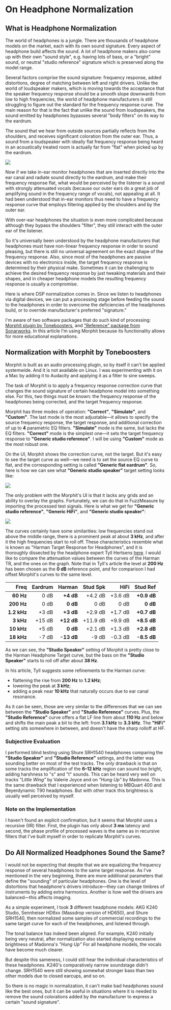 # On Headphone Normalization

## What is Headphone Normalization

The world of headphones is a jungle. There are thousands of headphone
models on the market, each with its own sound signature. Every aspect of
headphone build affects the sound. A lot of headphone makers also come
up with their own "sound style", e.g. having lots of bass, or a "bright"
sound, or neutral "studio reference" signature which is preserved along
the model range.

Several factors comprise the sound signature: frequency response, added
distortions, degree of matching between left and right drivers. Unlike
the world of loudspeaker makers, which is moving towards the acceptance
that the speaker frequency response should be a smooth slope downwards
from low to high frequencies, the world of headphone manufacturers is
still struggling to figure out the standard for the frequency response
curve. The main reason for that is the fact that unlike the sound from
loudspeakers, the sound emitted by headphones bypasses several "body
filters" on its way to the eardrum.

The sound that we hear from outside sources partially reflects from the
shoulders, and receives significant coloration from the outer ear. Thus,
a sound from a loudspeaker with ideally flat frequency response being
heard in an acoustically treated room is actually far from "flat" when
picked up by the eardrum.

[![](https://1.bp.blogspot.com/-9O3bf3UrL5E/Wjn-k0vxijI/AAAAAAAAMEo/c4Lk27mfwh4czkiMUahLf9dyyageLvXtwCLcBGAs/s1600/iems.png)](https://1.bp.blogspot.com/-9O3bf3UrL5E/Wjn-k0vxijI/AAAAAAAAMEo/c4Lk27mfwh4czkiMUahLf9dyyageLvXtwCLcBGAs/s1600/iems.png)

Now if we take in-ear monitor headphones that are inserted directly into
the ear canal and radiate sound directly to the eardrum, and make their
frequency response flat, what would be perceived by the listener is a
sound with strongly attenuated vocals (because our outer ears do a great
job of amplifying sound in the frequency range of vocals), not appealing
at all. It had been understood that in-ear monitors thus need to have a
frequency response curve that employs filtering applied by the shoulders
and by the outer ear.

With over-ear headphones the situation is even more complicated because
although they bypass the shoulders "filter", they still interact with
the outer ear of the listener.

So it's universally been understood by the headphone manufacturers that
headphones must have non-linear frequency response in order to sound
pleasing, but there is still no universal agreement on the exact shape
of the frequency response. Also, since most of the headphones are
passive devices with no electronics inside, the target frequency
response is determined by their physical make. Sometimes it can be
challenging to achieve the desired frequency response by just tweaking
materials and their shapes, and in cheaper headphone models the
resulting frequency response is usually a compromise.

Here is where DSP normalization comes in. Since we listen to headphones
via digital devices, we can put a processing stage before feeding the
sound to the headphones in order to overcome the deficiencies of the
headphones build, or to override manufacturer's preferred "signature."

I'm aware of two software packages that do such kind of processing:
[Morphit plugin by
Toneboosters](https://www.toneboosters.com/tb_morphit_v1.html), and
["Reference" package from
Sonarworks](https://www.sonarworks.com/reference). In this article I'm
using Morphit because its functionality allows for more educational
explanations.

## Normalization with Morphit by Toneboosters

Morphit is built as an audio processing plugin, so by itself it can't be
applied systemwide. And it is not available on Linux. I was
experimenting with it on a Mac by adding it to Audacity and applying it
as a filter to sine sweeps.

The task of Morphit is to apply a frequency response correction curve
that changes the sound signature of certain headphone model into
something else. For this, two things must be known: the frequency
response of the headphones being corrected, and the target frequency
response.

Morphit has three modes of operation: **"Correct"**, **"Simulate"**, and
**"Custom"**. The last mode is the most adjustable—it allows to specify
the source frequency response, the target response, and additional
correction of up to **4** parametric EQ filters. **"Simulate"** mode is
the same, but lacks the EQ filters. **"Correct"** mode is the simplest
one—it sets the target frequency response to **"Generic studio
reference"**. I will be using **"Custom"** mode as the most robust
one.

On the UI, Morphit shows the correction curve, not the target. But it's
easy to see the target curve as well—we need is to set the source EQ
curve to flat, and the corresponding setting is called **"Generic flat
eardrum"**. So, here is how we can see what **"Generic studio speaker"**
target setting looks like:

[![](https://1.bp.blogspot.com/-4jXpom1MI9o/Wjb3Yln39FI/AAAAAAAAMDQ/mAdRPanJNBAuYjOkNzP4n8rIv38HkpoVgCLcBGAs/s1600/Viewing-target-curve.png)](https://1.bp.blogspot.com/-4jXpom1MI9o/Wjb3Yln39FI/AAAAAAAAMDQ/mAdRPanJNBAuYjOkNzP4n8rIv38HkpoVgCLcBGAs/s1600/Viewing-target-curve.png)

The only problem with the Morphit's UI is that it lacks any grids and an
ability to overlay the graphs. Fortunately, we can do that in
FuzzMeasure by importing the processed test signals. Here is what we get
for **"Generic studio reference"**, **"Generic HiFi"**, and **"Generic
studio speaker"**:

[![](https://4.bp.blogspot.com/-g47MhlM-tjc/WjcB7l13pYI/AAAAAAAAMDg/A1u9sKsREWAMt1KzFLIwehCDbhBQJKvgQCLcBGAs/s1600/Morphit-Curves.png)](https://4.bp.blogspot.com/-g47MhlM-tjc/WjcB7l13pYI/AAAAAAAAMDg/A1u9sKsREWAMt1KzFLIwehCDbhBQJKvgQCLcBGAs/s1600/Morphit-Curves.png)

The curves certainly have some similarities: low frequencies stand out
above the middle range, there is a prominent peak at about **3 kHz**,
and after it the high frequencies start to roll off. These
characteristics resemble what is known as "Harman Target Response for
Headphones", and it is thoroughly dissected by the headphone expert Tyll
Hertsens
[here](https://www.innerfidelity.com/content/headphone-measurements-explained-frequency-response-part-two).
I would like to compare the attenuation values between the curves of the
Harman TR, and the ones on the graph. Note that in Tyll's article the
level at **200 Hz** has been chosen as the **0 dB** reference point, and
for comparison I had offset Morphit's curves to the same level.

|**Freq**   |Eardrum |**Harman** |Stud Spk|   HiFi  |**Stud** **Ref**|
|----------:|-------:|----------:|-------:|--------:|---------------:|
|  **60 Hz**|   0 dB |  **+4 dB**| +4.2 dB| +3.6 dB |   **+0.9 dB**  |
| **200 Hz**|   0 dB |   **0 dB**|    0 dB|    0 dB |      **0 dB**  |
|**1.2 kHz**|  +3 dB |  **+3 dB**| +2.9 dB| +1.7 dB |   **+0.7 dB**  |
|  **3 kHz**| +15 dB | **+12 dB**|+11.9 dB| +9.9 dB |   **+8.5 dB**  |
| **10 kHz**|  +5 dB |   **0 dB**| +2.1 dB| +1.3 dB |   **+2.8 dB**  |
| **18 kHz**|  -7 dB | **-13 dB**|   -9 dB| -0.3 dB |   **-8.5 dB**  |

As we can see, the **"Studio Speaker"** setting of Morphit is pretty
close to the Harman Headphone Target curve, but the bass on the
**"Studio Speaker"** starts to roll off after about **38 Hz**.

In his article, Tyll suggests some refinements to the Harman curve:

-   flattening the rise from **200 Hz** to **1.2 kHz**;
-   lowering the peak at **3 kHz**;
-   adding a peak near **10 kHz** that naturally occurs due to ear canal
    resonance.

As it can be seen, those are very similar to the differences that we can
see between the **"Studio Speaker"** and **"Studio Reference"** curves.
Plus, the **"Studio Reference"** curve offers a flat LF line from about
**110 Hz** and below and shifts the main peak a bit to the left: from
**3.1 kHz** to **3.3 kHz**. The **"HiFi"** setting sits somewhere in
between, and doesn't have the sharp rolloff at HF.

### Subjective Evaluation

I performed blind testing using Shure SRH1540 headphones comparing the
**"Studio Speaker"** and **"Studio Reference"** settings, and the latter
was sounding better on most of the test tracks. The only drawback is
that on some tracks the amplification of the **6–12 kHz** region can
sound too bright, adding harshness to "s" and "t" sounds. This can be
heard very well on tracks *"Little Wing"* by Valerie Joyce and on *"Hung
Up"* by Madonna. This is the same drawback that I experienced when
listening to MBQuart 400 and Beyerdynamic T90 headphones. But with other
track this brightness is usually well perceived by myself.

### Note on the Implementation

I haven't found an explicit confirmation, but it seems that Morphit uses
a recursive (IIR) filter. First, the plugin has only about **3 ms**
latency and second, the phase profile of processed waves is the same as
in recursive filters that I've built myself in order to replicate
Morphit's curves.

## Do All Normalized Headphones Sound the Same?

I would not be expecting that despite that we are equalizing the
frequency response of several headphones to the same target response. As
I've mentioned in the very beginning, there are more additional
parameters that define the "sounding" of particular headphones. One is
the level of distortions that headphone's drivers introduce—they can
change timbres of instruments by adding extra harmonics. Another is how
well the drivers are balanced—this affects imaging.

As a simple experiment, I took **3** different headphone models: AKG
K240 Studio, Sennheiser HD6xx (Massdrop version of HD650), and Shure
SRH1540, then normalized some samples of commercial recordings to the
same target curve for each of the headphones, and listened through.

The tonal balance has indeed been aligned. For example, K240 initially
being very neutral, after normalization also started displaying
excessive brightness of Madonna's *"Hung Up"* For all headphone models, the
vocals have become much clearer.

But despite this sameness, I could still hear the individual
characteristics of these headphones. K240's comparatively narrow
soundstage didn't change. SRH1540 were still showing somewhat stronger
bass than two other models due to closed earcups, and so on.

So there is no magic in normalization, it can't make bad headphones
sound like the best ones, but it can be useful in situations where it is
needed to remove the sound colorations added by the manufacturer to
express a certain "sound signature".
